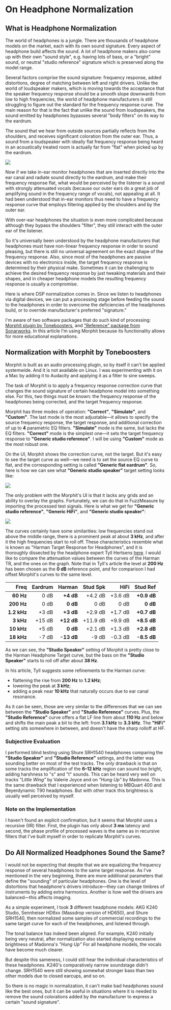 # On Headphone Normalization

## What is Headphone Normalization

The world of headphones is a jungle. There are thousands of headphone
models on the market, each with its own sound signature. Every aspect of
headphone build affects the sound. A lot of headphone makers also come
up with their own "sound style", e.g. having lots of bass, or a "bright"
sound, or neutral "studio reference" signature which is preserved along
the model range.

Several factors comprise the sound signature: frequency response, added
distortions, degree of matching between left and right drivers. Unlike
the world of loudspeaker makers, which is moving towards the acceptance
that the speaker frequency response should be a smooth slope downwards
from low to high frequencies, the world of headphone manufacturers is
still struggling to figure out the standard for the frequency response
curve. The main reason for that is the fact that unlike the sound from
loudspeakers, the sound emitted by headphones bypasses several "body
filters" on its way to the eardrum.

The sound that we hear from outside sources partially reflects from the
shoulders, and receives significant coloration from the outer ear. Thus,
a sound from a loudspeaker with ideally flat frequency response being
heard in an acoustically treated room is actually far from "flat" when
picked up by the eardrum.

[![](https://1.bp.blogspot.com/-9O3bf3UrL5E/Wjn-k0vxijI/AAAAAAAAMEo/c4Lk27mfwh4czkiMUahLf9dyyageLvXtwCLcBGAs/s1600/iems.png)](https://1.bp.blogspot.com/-9O3bf3UrL5E/Wjn-k0vxijI/AAAAAAAAMEo/c4Lk27mfwh4czkiMUahLf9dyyageLvXtwCLcBGAs/s1600/iems.png)

Now if we take in-ear monitor headphones that are inserted directly into
the ear canal and radiate sound directly to the eardrum, and make their
frequency response flat, what would be perceived by the listener is a
sound with strongly attenuated vocals (because our outer ears do a great
job of amplifying sound in the frequency range of vocals), not appealing
at all. It had been understood that in-ear monitors thus need to have a
frequency response curve that employs filtering applied by the shoulders
and by the outer ear.

With over-ear headphones the situation is even more complicated because
although they bypass the shoulders "filter", they still interact with
the outer ear of the listener.

So it's universally been understood by the headphone manufacturers that
headphones must have non-linear frequency response in order to sound
pleasing, but there is still no universal agreement on the exact shape
of the frequency response. Also, since most of the headphones are
passive devices with no electronics inside, the target frequency
response is determined by their physical make. Sometimes it can be
challenging to achieve the desired frequency response by just tweaking
materials and their shapes, and in cheaper headphone models the
resulting frequency response is usually a compromise.

Here is where DSP normalization comes in. Since we listen to headphones
via digital devices, we can put a processing stage before feeding the
sound to the headphones in order to overcome the deficiencies of the
headphones build, or to override manufacturer's preferred "signature."

I'm aware of two software packages that do such kind of processing:
[Morphit plugin by
Toneboosters](https://www.toneboosters.com/tb_morphit_v1.html), and
["Reference" package from
Sonarworks](https://www.sonarworks.com/reference). In this article I'm
using Morphit because its functionality allows for more educational
explanations.

## Normalization with Morphit by Toneboosters

Morphit is built as an audio processing plugin, so by itself it can't be
applied systemwide. And it is not available on Linux. I was
experimenting with it on a Mac by adding it to Audacity and applying it
as a filter to sine sweeps.

The task of Morphit is to apply a frequency response correction curve
that changes the sound signature of certain headphone model into
something else. For this, two things must be known: the frequency
response of the headphones being corrected, and the target frequency
response.

Morphit has three modes of operation: **"Correct"**, **"Simulate"**, and
**"Custom"**. The last mode is the most adjustable—it allows to specify
the source frequency response, the target response, and additional
correction of up to **4** parametric EQ filters. **"Simulate"** mode is
the same, but lacks the EQ filters. **"Correct"** mode is the simplest
one—it sets the target frequency response to **"Generic studio
reference"**. I will be using **"Custom"** mode as the most robust
one.

On the UI, Morphit shows the correction curve, not the target. But it's
easy to see the target curve as well—we need is to set the source EQ
curve to flat, and the corresponding setting is called **"Generic flat
eardrum"**. So, here is how we can see what **"Generic studio speaker"**
target setting looks like:

[![](https://1.bp.blogspot.com/-4jXpom1MI9o/Wjb3Yln39FI/AAAAAAAAMDQ/mAdRPanJNBAuYjOkNzP4n8rIv38HkpoVgCLcBGAs/s1600/Viewing-target-curve.png)](https://1.bp.blogspot.com/-4jXpom1MI9o/Wjb3Yln39FI/AAAAAAAAMDQ/mAdRPanJNBAuYjOkNzP4n8rIv38HkpoVgCLcBGAs/s1600/Viewing-target-curve.png)

The only problem with the Morphit's UI is that it lacks any grids and an
ability to overlay the graphs. Fortunately, we can do that in
FuzzMeasure by importing the processed test signals. Here is what we get
for **"Generic studio reference"**, **"Generic HiFi"**, and **"Generic
studio speaker"**:

[![](https://4.bp.blogspot.com/-g47MhlM-tjc/WjcB7l13pYI/AAAAAAAAMDg/A1u9sKsREWAMt1KzFLIwehCDbhBQJKvgQCLcBGAs/s1600/Morphit-Curves.png)](https://4.bp.blogspot.com/-g47MhlM-tjc/WjcB7l13pYI/AAAAAAAAMDg/A1u9sKsREWAMt1KzFLIwehCDbhBQJKvgQCLcBGAs/s1600/Morphit-Curves.png)

The curves certainly have some similarities: low frequencies stand out
above the middle range, there is a prominent peak at about **3 kHz**,
and after it the high frequencies start to roll off. These
characteristics resemble what is known as "Harman Target Response for
Headphones", and it is thoroughly dissected by the headphone expert Tyll
Hertsens
[here](https://www.innerfidelity.com/content/headphone-measurements-explained-frequency-response-part-two).
I would like to compare the attenuation values between the curves of the
Harman TR, and the ones on the graph. Note that in Tyll's article the
level at **200 Hz** has been chosen as the **0 dB** reference point, and
for comparison I had offset Morphit's curves to the same level.

|**Freq**   |Eardrum |**Harman** |Stud Spk|   HiFi  |**Stud** **Ref**|
|----------:|-------:|----------:|-------:|--------:|---------------:|
|  **60 Hz**|   0 dB |  **+4 dB**| +4.2 dB| +3.6 dB |   **+0.9 dB**  |
| **200 Hz**|   0 dB |   **0 dB**|    0 dB|    0 dB |      **0 dB**  |
|**1.2 kHz**|  +3 dB |  **+3 dB**| +2.9 dB| +1.7 dB |   **+0.7 dB**  |
|  **3 kHz**| +15 dB | **+12 dB**|+11.9 dB| +9.9 dB |   **+8.5 dB**  |
| **10 kHz**|  +5 dB |   **0 dB**| +2.1 dB| +1.3 dB |   **+2.8 dB**  |
| **18 kHz**|  -7 dB | **-13 dB**|   -9 dB| -0.3 dB |   **-8.5 dB**  |

As we can see, the **"Studio Speaker"** setting of Morphit is pretty
close to the Harman Headphone Target curve, but the bass on the
**"Studio Speaker"** starts to roll off after about **38 Hz**.

In his article, Tyll suggests some refinements to the Harman curve:

-   flattening the rise from **200 Hz** to **1.2 kHz**;
-   lowering the peak at **3 kHz**;
-   adding a peak near **10 kHz** that naturally occurs due to ear canal
    resonance.

As it can be seen, those are very similar to the differences that we can
see between the **"Studio Speaker"** and **"Studio Reference"** curves.
Plus, the **"Studio Reference"** curve offers a flat LF line from about
**110 Hz** and below and shifts the main peak a bit to the left: from
**3.1 kHz** to **3.3 kHz**. The **"HiFi"** setting sits somewhere in
between, and doesn't have the sharp rolloff at HF.

### Subjective Evaluation

I performed blind testing using Shure SRH1540 headphones comparing the
**"Studio Speaker"** and **"Studio Reference"** settings, and the latter
was sounding better on most of the test tracks. The only drawback is
that on some tracks the amplification of the **6–12 kHz** region can
sound too bright, adding harshness to "s" and "t" sounds. This can be
heard very well on tracks *"Little Wing"* by Valerie Joyce and on *"Hung
Up"* by Madonna. This is the same drawback that I experienced when
listening to MBQuart 400 and Beyerdynamic T90 headphones. But with other
track this brightness is usually well perceived by myself.

### Note on the Implementation

I haven't found an explicit confirmation, but it seems that Morphit uses
a recursive (IIR) filter. First, the plugin has only about **3 ms**
latency and second, the phase profile of processed waves is the same as
in recursive filters that I've built myself in order to replicate
Morphit's curves.

## Do All Normalized Headphones Sound the Same?

I would not be expecting that despite that we are equalizing the
frequency response of several headphones to the same target response. As
I've mentioned in the very beginning, there are more additional
parameters that define the "sounding" of particular headphones. One is
the level of distortions that headphone's drivers introduce—they can
change timbres of instruments by adding extra harmonics. Another is how
well the drivers are balanced—this affects imaging.

As a simple experiment, I took **3** different headphone models: AKG
K240 Studio, Sennheiser HD6xx (Massdrop version of HD650), and Shure
SRH1540, then normalized some samples of commercial recordings to the
same target curve for each of the headphones, and listened through.

The tonal balance has indeed been aligned. For example, K240 initially
being very neutral, after normalization also started displaying
excessive brightness of Madonna's *"Hung Up"* For all headphone models, the
vocals have become much clearer.

But despite this sameness, I could still hear the individual
characteristics of these headphones. K240's comparatively narrow
soundstage didn't change. SRH1540 were still showing somewhat stronger
bass than two other models due to closed earcups, and so on.

So there is no magic in normalization, it can't make bad headphones
sound like the best ones, but it can be useful in situations where it is
needed to remove the sound colorations added by the manufacturer to
express a certain "sound signature".
